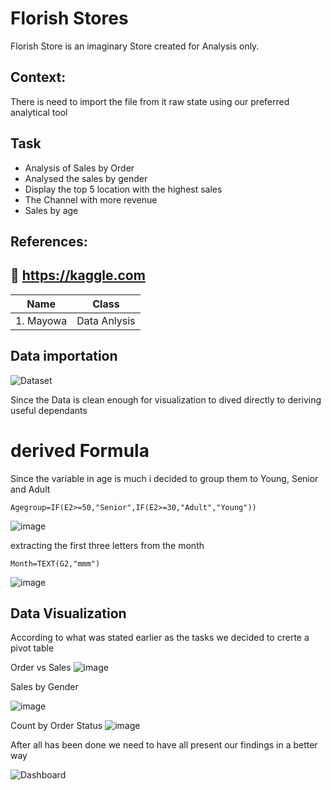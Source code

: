 # Florish Stores
Florish Store is an imaginary Store created for Analysis only.
## Context:

There is need to import the file from it raw state using our preferred analytical tool

## Task
* Analysis of Sales by Order
* Analysed the sales by gender
* Display the top 5 location with the highest sales
* The Channel with more revenue
* Sales by age
## References:
 https://kaggle.com
---------------------


| Name              |Class                             |
|-------------------|----------------------------------|
|1. Mayowa           |Data Anlysis|
## Data importation
![Dataset](https://github.com/iamasprout/Florish-Stores/assets/114030254/f3f32701-721c-44c1-8767-f222873109cb)

Since the Data is clean enough for visualization to dived directly to deriving useful dependants

# derived Formula
Since the variable in age is much i decided to group them to Young, Senior and Adult
```
Agegroup=IF(E2>=50,"Senior",IF(E2>=30,"Adult","Young"))
```
![image](https://github.com/iamasprout/Florish-Stores/assets/114030254/bad62cf8-7093-454c-8cb9-0f38da93f17a)

extracting the first three letters from the month
``` 
Month=TEXT(G2,"mmm")
```
![image](https://github.com/iamasprout/Florish-Stores/assets/114030254/8a01fe70-d7cc-4bb3-9b34-2be1133b45f2)

## Data Visualization
According to what was stated earlier as the tasks we decided to crerte a pivot table 

 Order vs Sales
![image](https://github.com/iamasprout/Florish-Stores/assets/114030254/428ae503-a701-482d-93b9-63743e8f7947)


Sales by Gender

![image](https://github.com/iamasprout/Florish-Stores/assets/114030254/5045e600-1110-4792-b4fb-2d26fe349df7)

 Count by Order Status
 ![image](https://github.com/iamasprout/Florish-Stores/assets/114030254/5e2433b5-edaa-46e3-ae4c-c96763a18559)


After all has been done we need to have all present our findings in a better way

![Dashboard](https://github.com/iamasprout/Florish-Stores/assets/114030254/65776a7b-8a98-40aa-8b20-3e2f66d97ea0)


